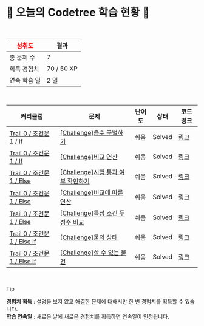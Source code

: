 # 🌲 오늘의 Codetree 학습 현황 🌲

<br />

| <span style="color:red;display:block;text-align:center;"> **성취도**</span> | 결과 |
|---|---|
| 총 문제 수 | 7 |
| 획득 경험치 | 70 / 50 XP |
| 연속 학습 일 | 2 일 |

<br />

|커리큘럼|문제|난이도|상태|코드 링크|
|---|---|---|---|---|
|[Trail 0 / 조건문 1 / If](https://www.codetree.ai/trail-info/codetree-101/)|[[Challenge]음수 구별하기](https://www.codetree.ai/trails/complete/curated-cards/nl-pre-if-1/)|쉬움|Solved|[링크](https://github.com/hanni316/Codetree/blob/main/251027/%EC%9D%8C%EC%88%98%20%EA%B5%AC%EB%B3%84%ED%95%98%EA%B8%B0/separate-negative-number.py)|
|[Trail 0 / 조건문 1 / If](https://www.codetree.ai/trail-info/codetree-101/)|[[Challenge]비교 연산](https://www.codetree.ai/trails/complete/curated-cards/nl-pre-if-2/)|쉬움|Solved|[링크](https://github.com/hanni316/Codetree/blob/main/251027/%EB%B9%84%EA%B5%90%20%EC%97%B0%EC%82%B0/comparison-operator.py)|
|[Trail 0 / 조건문 1 / Else](https://www.codetree.ai/trail-info/codetree-101/)|[[Challenge]시험 통과 여부 확인하기](https://www.codetree.ai/trails/complete/curated-cards/nl-pre-else-1/)|쉬움|Solved|[링크](https://github.com/hanni316/Codetree/blob/main/251027/%EC%8B%9C%ED%97%98%20%ED%86%B5%EA%B3%BC%20%EC%97%AC%EB%B6%80%20%ED%99%95%EC%9D%B8%ED%95%98%EA%B8%B0/verify-test-passed.py)|
|[Trail 0 / 조건문 1 / Else](https://www.codetree.ai/trail-info/codetree-101/)|[[Challenge]비교에 따른 연산](https://www.codetree.ai/trails/complete/curated-cards/nl-pre-else-2/)|쉬움|Solved|[링크](https://github.com/hanni316/Codetree/blob/main/251027/%EB%B9%84%EA%B5%90%EC%97%90%20%EB%94%B0%EB%A5%B8%20%EC%97%B0%EC%82%B0/operation-based-on-comparison.py)|
|[Trail 0 / 조건문 1 / Else](https://www.codetree.ai/trail-info/codetree-101/)|[[Challenge]특정 조건 두 정수 비교](https://www.codetree.ai/trails/complete/curated-cards/nl-pre-else-3/)|쉬움|Solved|[링크](https://github.com/hanni316/Codetree/blob/main/251027/%ED%8A%B9%EC%A0%95%20%EC%A1%B0%EA%B1%B4%20%EB%91%90%20%EC%A0%95%EC%88%98%20%EB%B9%84%EA%B5%90/specific-comparison-of-two-natural-numbers.py)|
|[Trail 0 / 조건문 1 / Else If](https://www.codetree.ai/trail-info/codetree-101/)|[[Challenge]물의 상태](https://www.codetree.ai/trails/complete/curated-cards/nl-pre-else-if-1/)|쉬움|Solved|[링크](https://github.com/hanni316/Codetree/blob/main/251027/%EB%AC%BC%EC%9D%98%20%EC%83%81%ED%83%9C/state-of-water.py)|
|[Trail 0 / 조건문 1 / Else If](https://www.codetree.ai/trail-info/codetree-101/)|[[Challenge]살 수 있는 물건](https://www.codetree.ai/trails/complete/curated-cards/nl-pre-else-if-2/)|쉬움|Solved|[링크](https://github.com/hanni316/Codetree/blob/main/251027/%EC%82%B4%20%EC%88%98%20%EC%9E%88%EB%8A%94%20%EB%AC%BC%EA%B1%B4/things-able-to-buy.py)|


<br />

> [!TIP]
> **경험치 획득** : 설명을 보지 않고 해결한 문제에 대해서만 한 번 경험치를 획득할 수 있습니다.  
> **학습 연속일** : 새로운 날에 새로운 경험치를 획득하면 연속일이 인정됩니다.

